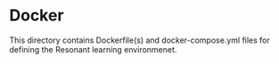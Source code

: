 # Docker

This directory contains Dockerfile(s) and docker-compose.yml files for defining the Resonant learning environmenet.
